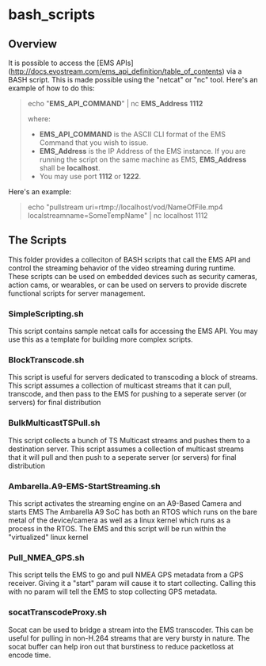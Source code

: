 # bash_scripts


## Overview

It is possible to access the [EMS APIs] (http://docs.evostream.com/ems_api_definition/table_of_contents) via a BASH script.  This is made possible using the "netcat" or "nc" tool.
Here's an example of how to do this:

> echo "**EMS_API_COMMAND**" | nc **EMS_Address** **1112**
>
> where:
> * **EMS_API_COMMAND** is the ASCII CLI format of the EMS Command that you wish to issue.
> * **EMS_Address** is the IP Address of the EMS instance.  If you are running the script on the same machine as EMS, **EMS_Address** shall be **localhost**.
> * You may use port **1112** or **1222**.  

Here's an example:

> echo "pullstream uri=rtmp://localhost/vod/NameOfFile.mp4 localstreamname=SomeTempName" | nc localhost 1112




## The Scripts

This folder provides a colleciton of BASH scripts that call the EMS API and control the streaming behavior of the video streaming during runtime.  These scripts can be used on embedded devices such as security cameras, action cams, or wearables, or can be used on servers to provide discrete functional scripts for server management.


### SimpleScripting.sh

This script contains sample netcat calls for accessing the EMS API.  You may use this as a template for building more complex scripts.

### BlockTranscode.sh

This script is useful for servers dedicated to transcoding a block of streams.  This script assumes a collection of multicast streams that it can pull, transcode, and then pass to the EMS for pushing to a seperate server (or servers) for final distribution

### BulkMulticastTSPull.sh 

This script collects a bunch of TS Multicast streams and pushes them to a destination server. This script assumes a collection of multicast streams that it will pull and then push to a seperate server (or servers) for final distribution

### Ambarella.A9-EMS-StartStreaming.sh

This script activates the streaming engine on an A9-Based Camera and starts EMS The Ambarella A9 SoC has both an RTOS which runs on the bare metal of the  device/camera as well as a linux kernel which runs as a process in the RTOS. The EMS and this script will be run within the "virtualized" linux kernel

### Pull_NMEA_GPS.sh

This script tells the EMS to go and pull NMEA GPS metadata from a GPS receiver.  Giving it a "start" param will cause it to start collecting. Calling this with no param will tell the EMS to stop collecting GPS metadata.

### socatTranscodeProxy.sh

Socat can be used to bridge a stream into the EMS transcoder. This can be useful for pulling in non-H.264 streams that are very bursty in nature.  The socat buffer can help iron out that burstiness to reduce packetloss at encode time.
